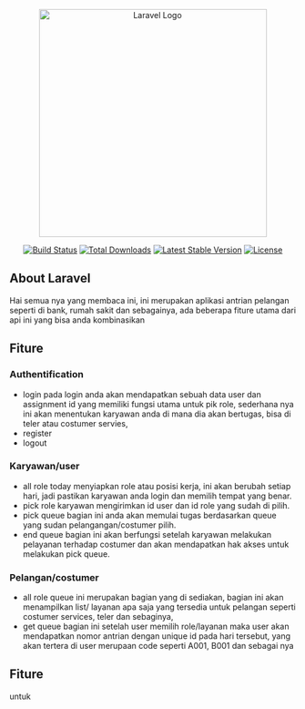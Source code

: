 <p align="center"><a href="https://laravel.com" target="_blank"><img src="https://raw.githubusercontent.com/laravel/art/master/logo-lockup/5%20SVG/2%20CMYK/1%20Full%20Color/laravel-logolockup-cmyk-red.svg" width="400" alt="Laravel Logo"></a></p>

<p align="center">
<a href="https://github.com/laravel/framework/actions"><img src="https://github.com/laravel/framework/workflows/tests/badge.svg" alt="Build Status"></a>
<a href="https://packagist.org/packages/laravel/framework"><img src="https://img.shields.io/packagist/dt/laravel/framework" alt="Total Downloads"></a>
<a href="https://packagist.org/packages/laravel/framework"><img src="https://img.shields.io/packagist/v/laravel/framework" alt="Latest Stable Version"></a>
<a href="https://packagist.org/packages/laravel/framework"><img src="https://img.shields.io/packagist/l/laravel/framework" alt="License"></a>
</p>

## About Laravel

Hai semua nya yang membaca ini, ini merupakan aplikasi antrian pelangan seperti di bank, rumah sakit dan sebagainya, ada beberapa fiture utama dari api ini yang bisa anda kombinasikan

## Fiture

### Authentification
- login 
    pada login anda akan mendapatkan sebuah data user dan assignment id yang memiliki fungsi utama untuk pik role, sederhana nya ini akan menentukan karyawan anda di mana dia akan bertugas, bisa di teler atau costumer servies,
- register
- logout

### Karyawan/user 
- all role today
menyiapkan role atau posisi kerja, ini akan berubah setiap hari, jadi pastikan karyawan anda login dan memilih tempat yang benar.
- pick role
karyawan mengirimkan id user dan id role yang sudah di pilih.
- pick queue
bagian ini anda akan memulai tugas berdasarkan queue yang sudan pelangangan/costumer pilih.
- end queue
bagian ini akan berfungsi setelah karyawan melakukan pelayanan terhadap costumer dan akan mendapatkan hak akses untuk melakukan pick queue.


### Pelangan/costumer
- all role queue
ini merupakan bagian yang di sediakan, bagian ini akan menampilkan list/ layanan apa saja yang tersedia untuk pelangan seperti costumer services, teler dan sebaginya,
- get queue 
bagian ini setelah user memilih role/layanan maka user akan mendapatkan nomor antrian dengan unique id pada hari tersebut, yang akan tertera di user merupaan code seperti A001, B001 dan sebagai nya

## Fiture
untuk 
